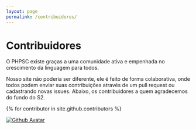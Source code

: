 ```yaml
---
layout: page
permalink: /contribuidores/
---
```

# Contribuidores

O PHPSC existe graças a uma comunidade ativa e empenhada no crescimento da linguagem para todos.

Nosso site não poderia ser diferente, ele é feito de forma colaborativa, onde todos podem enviar suas contribuições através 
de um pull request ou cadastrando novas issues. Abaixo, os contribuidores a quem agradecemos do fundo do S2.

{% for contributor in site.github.contributors %}
<div class="col-md-4">
    <a href="https://github.com/{{ contributor.login }}" target="_blank">
        <img src="{{ contributor.avatar_url }}" class="img-rounded img-responsive" alt="Github Avatar">
    </a>
    <a href="https://github.com/{{ contributor.login }}" target="_blank>@{{ contributor.login }}</a>
</div>
{% endfor %}